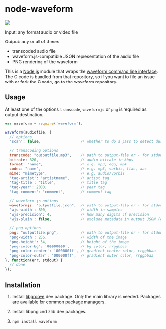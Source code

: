# node-waveform

![](http://i.imgur.com/oNy41Cr.png)

Input: any format audio or video file

Output: any or all of these:

 * transcoded audio file
 * waveform.js-compatible JSON representation of the audio file
 * PNG rendering of the waveform

This is a [Node.js](http://nodejs.org) module that wraps the [waveform command
line interface](https://github.com/andrewrk/waveform). The C code is bundled
from that repository, so if you want to file an issue with or fork the C code,
go to the waveform repository.

## Usage

At least one of the options `transcode`, `waveformjs` or `png` is required as
output destination.

```js
var waveform = require('waveform');

waveform(audiofile, {
  // options
  'scan': false,                  // whether to do a pass to detect duration

  // transcoding options
  transcode: "outputfile.mp3",    // path to output-file or - for stdout
  bitrate: 320,                   // audio bitrate in kbps
  format: "name",                 // e.g. mp3, ogg, mp4
  codec: "name",                  // e.g. mp3, vorbis, flac, aac
  mime: "mimetype",               // e.g. audio/vorbis
  'tag-artist': "artistname",     // artist tag
  'tag-title': "title",           // title tag
  'tag-year': 2000,               // year tag
  'tag-comment': "comment",       // comment tag

  // waveform.js options
  waveformjs: "outputfile.json",  // path to output-file or - for stdout
  'wjs-width': 800,               // width in samples
  'wjs-precision': 4,             // how many digits of precision
  'wjs-plain': false,             // exclude metadata in output JSON (default off)

  // png options
  png: "outputfile.png",          // path to output-file or - for stdout
  'png-width': 256,               // width of the image
  'png-height': 64,               // height of the image
  'png-color-bg': '00000000',     // bg color, rrggbbaa
  'png-color-center': '000000ff', // gradient center color, rrggbbaa
  'png-color-outer': '000000ff',  // gradient outer color, rrggbbaa
}, function(err, stdout) {
  // done
});
```

## Installation

1. Install [libgroove](https://github.com/andrewrk/libgroove) dev package.
   Only the main library is needed. Packages are available for common
   package managers.

2. Install libpng and zlib dev packages.

3. `npm install waveform`
